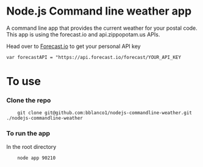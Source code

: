 # Node.js Command line weather app

A command line app that provides the current weather for your postal code. This app is using the forecast.io and api.zippopotam.us APIs.

Head over to [Forecast.io](https://developer.forecast.io) to get your personal API key

	var forecastAPI = "https://api.forecast.io/forecast/YOUR_API_KEY

# To use

### Clone the repo

		git clone git@github.com:bblanco1/nodejs-commandline-weather.git ./nodejs-commandline-weather

### To run the app

In the root directory 

		node app 90210
